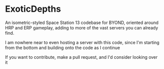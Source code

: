 # ExoticDepths
An isometric-styled Space Station 13 codebase for BYOND, oriented around HRP and ERP gameplay, adding to more of the vast servers you can already find.

I am nowhere near to even hosting a server with this code, since I'm starting from the bottom and building onto the code as I continue

If you want to contribute, make a pull request, and I'd consider looking over it
